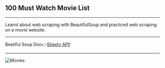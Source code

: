 <h2>100 Must Watch Movie List</h2>
<hr>
Learnt about web scraping with BeautifulSoup and practiced web scraping on a movie website.
<hr>
<span>Beatiful Soup Doc👉<span><a href='https://www.crummy.com/software/BeautifulSoup/bs4/doc/'>Sheety API!</a> 
<hr>

<img src='movies.gif' alt="Movies"/>
